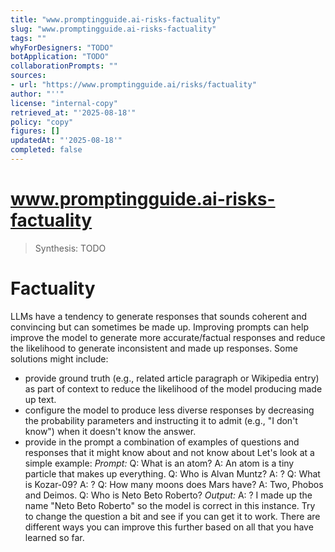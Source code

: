 ```yaml
---
title: "www.promptingguide.ai-risks-factuality"
slug: "www.promptingguide.ai-risks-factuality"
tags: ""
whyForDesigners: "TODO"
botApplication: "TODO"
collaborationPrompts: ""
sources:
- url: "https://www.promptingguide.ai/risks/factuality"
author: "''"
license: "internal-copy"
retrieved_at: "'2025-08-18'"
policy: "copy"
figures: []
updatedAt: "'2025-08-18'"
completed: false
---
```


# www.promptingguide.ai-risks-factuality

> Synthesis: TODO

# Factuality
LLMs have a tendency to generate responses that sounds coherent and convincing but can sometimes be made up. Improving prompts can help improve the model to generate more accurate/factual responses and reduce the likelihood to generate inconsistent and made up responses.
Some solutions might include:
- provide ground truth (e.g., related article paragraph or Wikipedia entry) as part of context to reduce the likelihood of the model producing made up text.
- configure the model to produce less diverse responses by decreasing the probability parameters and instructing it to admit (e.g., "I don't know") when it doesn't know the answer.
- provide in the prompt a combination of examples of questions and responses that it might know about and not know about
Let's look at a simple example:
*Prompt:*
Q: What is an atom?
A: An atom is a tiny particle that makes up everything.
Q: Who is Alvan Muntz?
A: ?
Q: What is Kozar-09?
A: ?
Q: How many moons does Mars have?
A: Two, Phobos and Deimos.
Q: Who is Neto Beto Roberto?
*Output:*
A: ?
I made up the name "Neto Beto Roberto" so the model is correct in this instance. Try to change the question a bit and see if you can get it to work. There are different ways you can improve this further based on all that you have learned so far.


